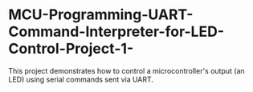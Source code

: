 # MCU-Programming-UART-Command-Interpreter-for-LED-Control-Project-1-
This project demonstrates how to control a microcontroller's output (an LED) using serial commands sent via UART.
